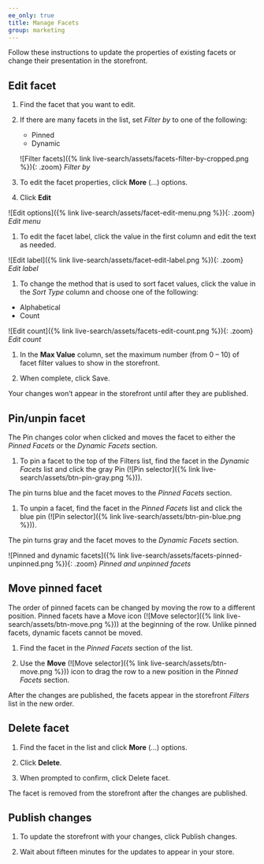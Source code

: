 ```yaml
---
ee_only: true
title: Manage Facets
group: marketing
---
```


Follow these instructions to update the properties of existing facets or change their presentation in the storefront.

## Edit facet

1. Find the facet that you want to edit.

1. If there are many facets in the list, set _Filter by_ to one of the following:

   - Pinned
   - Dynamic

   ![Filter facets]({% link live-search/assets/facets-filter-by-cropped.png %}){: .zoom}
   _Filter by_

1. To edit the facet properties, click **More** (...) options.

1.	Click **Edit**

   ![Edit options]({% link live-search/assets/facet-edit-menu.png %}){: .zoom}
   _Edit menu_
 
1.	To edit the facet label, click the value in the first column and edit the text as needed.

   ![Edit label]({% link live-search/assets/facet-edit-label.png %}){: .zoom}
   _Edit label_

1.	To change the method that is used to sort facet values, click the value in the _Sort Type_ column and choose one of the following:

   - Alphabetical
   - Count

   ![Edit count]({% link live-search/assets/facets-edit-count.png %}){: .zoom}
   _Edit count_

1. In the **Max Value** column, set the maximum number (from 0 – 10) of facet filter values to show in the storefront.

1.	When complete, click <span class="btn">Save</span>.

   Your changes won’t appear in the storefront until after they are published.

## Pin/unpin facet

The Pin changes color when clicked and moves the facet to either the _Pinned Facets_ or the _Dynamic Facets_ section.

1.	To pin a facet to the top of the Filters list, find the facet in the _Dynamic Facets_ list and click the gray Pin (![Pin selector]({% link live-search/assets/btn-pin-gray.png %})).

   The pin turns blue and the facet moves to the _Pinned Facets_ section.

1.	To unpin a facet, find the facet in the _Pinned Facets_ list and click the blue pin (![Pin selector]({% link live-search/assets/btn-pin-blue.png %})).

   The pin turns gray and the facet moves to the _Dynamic Facets_ section.

   ![Pinned and dynamic facets]({% link live-search/assets/facets-pinned-unpinned.png %}){: .zoom}
   _Pinned and unpinned facets_

## Move pinned facet

The order of pinned facets can be changed by moving the row to a different position. Pinned facets have a Move icon (![Move selector]({% link live-search/assets/btn-move.png %})) at the beginning of the row. Unlike pinned facets, dynamic facets cannot be moved.

1.	Find the facet in the _Pinned Facets_ section of the list.

1.	Use the **Move** (![Move selector]({% link live-search/assets/btn-move.png %})) icon to drag the row to a new position in the _Pinned Facets_ section.

   After the changes are published, the facets appear in the storefront _Filters_ list in the new order.

## Delete facet

1.	Find the facet in the list and click **More** (...) options.

1.	Click **Delete**.

1.	When prompted to confirm, click <span class="btn">Delete facet</span>.

   The facet is removed from the storefront after the changes are published.

## Publish changes

1.	To update the storefront with your changes, click <span class="btn">Publish changes</span>.

1.	Wait about fifteen minutes for the updates to appear in your store.
